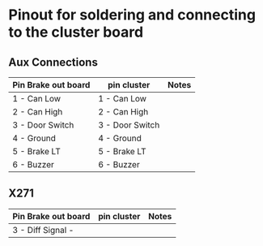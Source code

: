 # Pinout for soldering and connecting to the cluster board


## Aux Connections

| Pin Brake out board | pin cluster    | Notes |
|---------------------|----------------|-------|
| 1 - Can Low         | 1 - Can Low    |       |
| 2 - Can High        | 2 - Can High   |       |
| 3 - Door Switch     | 3 - Door Switch|       |
| 4 - Ground          | 4 - Ground     |       |
| 5 - Brake LT        | 5 - Brake LT   |       |
| 6 - Buzzer          | 6 - Buzzer     |       |


## X271

| Pin Brake out board | pin cluster    | Notes |
|---------------------|----------------|-------|
| 3 - Diff Signal -   |  